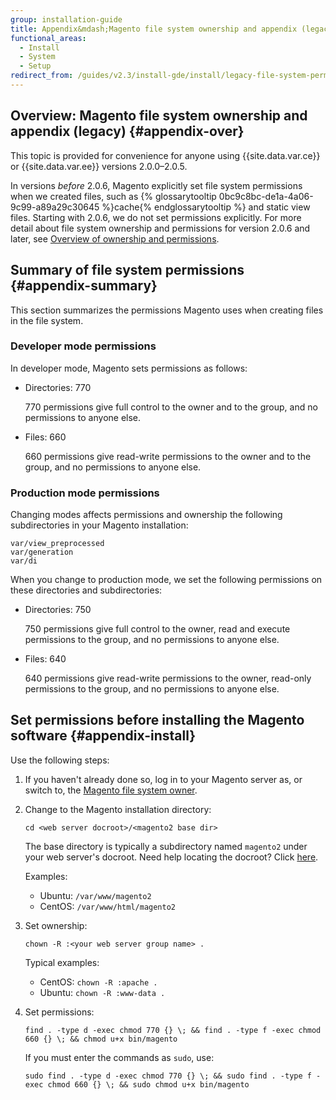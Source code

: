 ```yaml
---
group: installation-guide
title: Appendix&mdash;Magento file system ownership and appendix (legacy)
functional_areas:
  - Install
  - System
  - Setup
redirect_from: /guides/v2.3/install-gde/install/legacy-file-system-perms.html
---
```


## Overview: Magento file system ownership and appendix (legacy) {#appendix-over}

This topic is provided for convenience for anyone using {{site.data.var.ce}} or {{site.data.var.ee}} versions 2.0.0–2.0.5.

In versions _before_ 2.0.6, Magento explicitly set file system permissions when we created files, such as {% glossarytooltip 0bc9c8bc-de1a-4a06-9c99-a89a29c30645 %}cache{% endglossarytooltip %} and static view files. Starting with 2.0.6, we do not set permissions explicitly. For more detail about file system ownership and permissions for version 2.0.6 and later, see [Overview of ownership and permissions]({{page.baseurl}}/install/getting-started/file-system-ownership-permissions.html).

## Summary of file system permissions {#appendix-summary}

This section summarizes the permissions Magento uses when creating files in the file system.

### Developer mode permissions

In developer mode, Magento sets permissions as follows:

* Directories: 770

  770 permissions give full control to the owner and to the group, and no permissions to anyone else.

* Files: 660

  660 permissions give read-write permissions to the owner and to the group, and no permissions to anyone else.

### Production mode permissions

Changing modes affects permissions and ownership the following subdirectories in your Magento installation:

```
var/view_preprocessed
var/generation
var/di
```

When you change to production mode, we set the following permissions on these directories and subdirectories:

* Directories: 750

  750 permissions give full control to the owner, read and execute permissions to the group, and no permissions to anyone else.

* Files: 640

  640 permissions give read-write permissions to the owner, read-only permissions to the group, and no permissions to anyone else.

## Set permissions before installing the Magento software {#appendix-install}

Use the following steps:

1. If you haven't already done so, log in to your Magento server as, or switch to, the [Magento file system owner]({{page.baseurl}}/install/getting-started/file-system-ownership-permissions.html).
2. Change to the Magento installation directory:

   ```
   cd <web server docroot>/<magento2 base dir>
   ```

   The base directory is typically a subdirectory named `magento2` under your web server's docroot. Need help locating the docroot? Click [here]({{page.baseurl}}/install/basics/docroot.html).<br>

   Examples:

   * Ubuntu: `/var/www/magento2`
   * CentOS: `/var/www/html/magento2`

3. Set ownership:

   ```
   chown -R :<your web server group name> .
   ```

   Typical examples:

   * CentOS: `chown -R :apache .`
   * Ubuntu: `chown -R :www-data .`

4. Set permissions:

   ```
   find . -type d -exec chmod 770 {} \; && find . -type f -exec chmod 660 {} \; && chmod u+x bin/magento
   ```

   If you must enter the commands as `sudo`, use:

   ```
   sudo find . -type d -exec chmod 770 {} \; && sudo find . -type f -exec chmod 660 {} \; && sudo chmod u+x bin/magento
   ```

